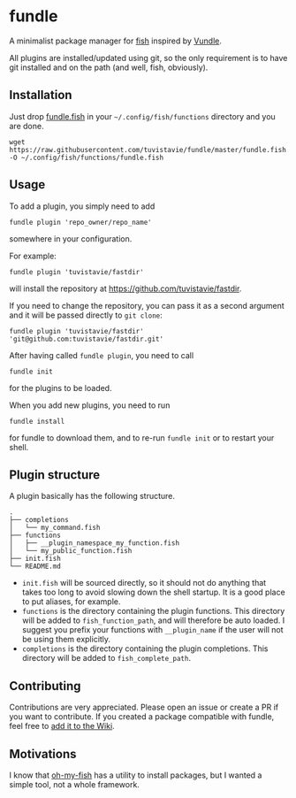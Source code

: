 # fundle

A minimalist package manager for [fish](http://fishshell.com/) inspired by [Vundle](https://github.com/VundleVim/Vundle.vim).

All plugins are installed/updated using git, so the only requirement is to have
git installed and on the path (and well, fish, obviously).

## Installation

Just drop [fundle.fish](fundle.fish) in your `~/.config/fish/functions` directory and you are done.

```
wget https://raw.githubusercontent.com/tuvistavie/fundle/master/fundle.fish -O ~/.config/fish/functions/fundle.fish
```

## Usage

To add a plugin, you simply need to add

```
fundle plugin 'repo_owner/repo_name'
```

somewhere in your configuration.

For example:

```
fundle plugin 'tuvistavie/fastdir'
```

will install the repository at https://github.com/tuvistavie/fastdir.

If you need to change the repository, you can pass it as a second argument and
it will be passed directly to `git clone`:

```
fundle plugin 'tuvistavie/fastdir' 'git@github.com:tuvistavie/fastdir.git'
```

After having called `fundle plugin`, you need to call

```
fundle init
```

for the plugins to be loaded.

When you add new plugins, you need to run

```
fundle install
```

for fundle to download them, and to re-run `fundle init` or to restart your shell.

## Plugin structure

A plugin basically has the following structure.

```
.
├── completions
│   └── my_command.fish
├── functions
│   ├── __plugin_namespace_my_function.fish
│   └── my_public_function.fish
├── init.fish
└── README.md
```

* `init.fish` will be sourced directly, so it should not do anything that takes too long
  to avoid slowing down the shell startup. It is a good place to put aliases, for example.
* `functions` is the directory containing the plugin functions. This directory will
  be added to `fish_function_path`, and will therefore be auto loaded. I suggest you
  prefix your functions with `__plugin_name` if the user will not be using them explicitly.
* `completions` is the directory containing the plugin completions. This directory will
  be added to `fish_complete_path`.

## Contributing

Contributions are very appreciated. Please open an issue or create a PR if you
want to contribute.
If you created a package compatible with fundle, feel free to [add it to the Wiki](https://github.com/tuvistavie/fundle/wiki/Home/_edit).

## Motivations

I know that [oh-my-fish](https://github.com/oh-my-fish/oh-my-fish) has a utility to
install packages, but I wanted a simple tool, not a whole framework.

